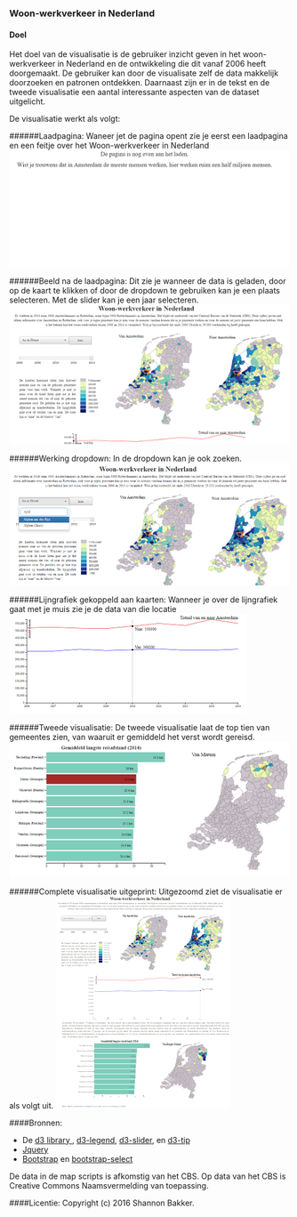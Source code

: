 ### Woon-werkverkeer in Nederland
#### Doel
Het doel van de visualisatie is de gebruiker inzicht geven in het woon-werkverkeer in Nederland en de ontwikkeling die dit vanaf 2006 heeft doorgemaakt. De gebruiker kan door de visualisate zelf de data makkelijk doorzoeken en patronen ontdekken. Daarnaast zijn er in de tekst en de tweede visualisatie een aantal interessante aspecten van de dataset uitgelicht. 

De visualisatie werkt als volgt:

######Laadpagina:
Waneer jet de pagina opent zie je eerst een laadpagina en een feitje over het Woon-werkverkeer in Nederland
![](doc/laadpagina.png)

######Beeld na de laadpagina:
Dit zie je wanneer de data is geladen, door op de kaart te klikken of door de dropdown te gebruiken kan je een plaats selecteren. Met de slider kan je een jaar selecteren. 
![](doc/homepage.png)

######Werking dropdown:
In de dropdown kan je ook zoeken.
![](doc/zoekbalk.png)

######Lijngrafiek gekoppeld aan kaarten:
Wanneer je over de lijngrafiek gaat met je muis zie je de data van die locatie
![](doc/lijngrafiek.png)

######Tweede visualisatie:
De tweede visualisatie laat de top tien van gemeentes zien, van waaruit er gemiddeld het verst wordt gereisd.
![](doc/tweede_visualisatie.png)

######Complete visualisatie uitgeprint:
Uitgezoomd ziet de visualisatie er als volgt uit.
![](doc/complete_pagina.png)

####Bronnen: 
- De [d3 library ](http://d3js.org/d3.v3.min.js), [d3-legend](https://cdnjs.cloudflare.com/ajax/libs/d3-legend/1.10.0/d3-legend.js),
[d3-slider](http://thematicmapping.org/playground/d3/d3.slider/d3.slider.js),
en [d3-tip](http://labratrevenge.com/d3-tip/javascripts/d3.tip.v0.6.3.js)
- [Jquery](https://ajax.googleapis.com/ajax/libs/jquery/1.12.2/jquery.min.js)
- [Bootstrap](https://maxcdn.bootstrapcdn.com/bootstrap/3.3.6/js/bootstrap.min.js) en [bootstrap-select](https://cdnjs.cloudflare.com/ajax/libs/bootstrap-select/1.10.0/js/bootstrap-select.min.js)

De data in de map scripts is afkomstig van het CBS. Op data van het CBS is Creative Commons Naamsvermelding van toepassing. 

####Licentie:
Copyright (c) 2016 Shannon Bakker.



